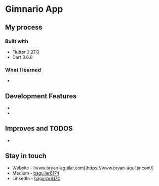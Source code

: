 # Gimnario App

## My process

### Built with

- Flutter 3.27.0
- Dart 3.6.0

### What I learned

- 

## Development Features

- 
- 

## Improves and TODOS

- 

## Stay in touch

- Website - [www.bryan-aguilar.com](https://www.bryan-aguilar.com/)
- Medium - [baguilar6174](https://baguilar6174.medium.com/)
- LinkedIn - [baguilar6174](https://www.linkedin.com/in/baguilar6174)